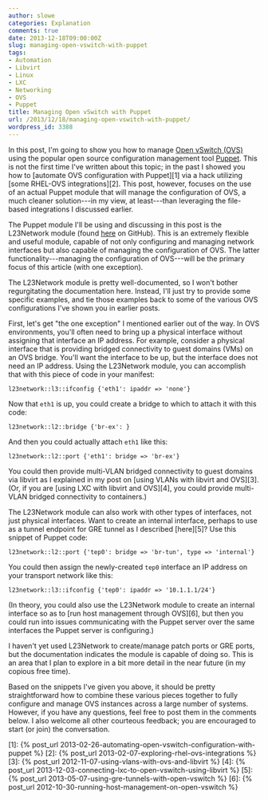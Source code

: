 ```yaml
---
author: slowe
categories: Explanation
comments: true
date: 2013-12-18T09:00:00Z
slug: managing-open-vswitch-with-puppet
tags:
- Automation
- Libvirt
- Linux
- LXC
- Networking
- OVS
- Puppet
title: Managing Open vSwitch with Puppet
url: /2013/12/18/managing-open-vswitch-with-puppet/
wordpress_id: 3388
---
```


In this post, I'm going to show you how to manage [Open vSwitch (OVS)](http://openvswitch.org/) using the popular open source configuration management tool [Puppet](http://www.puppetlabs.com/). This is not the first time I've written about this topic; in the past I showed you how to [automate OVS configuration with Puppet][1] via a hack utilizing [some RHEL-OVS integrations][2]. This post, however, focuses on the use of an actual Puppet module that will manage the configuration of OVS, a much cleaner solution---in my view, at least---than leveraging the file-based integrations I discussed earlier.

The Puppet module I'll be using and discussing in this post is the L23Network module (found [here](https://github.com/xenolog/l23network) on GitHub). This is an extremely flexible and useful module, capable of not only configuring and managing network interfaces but also capable of managing the configuration of OVS. The latter functionality---managing the configuration of OVS---will be the primary focus of this article (with one exception).

The L23Network module is pretty well-documented, so I won't bother regurgitating the documentation here. Instead, I'll just try to provide some specific examples, and tie those examples back to some of the various OVS configurations I've shown you in earlier posts.

First, let's get "the one exception" I mentioned earlier out of the way. In OVS environments, you'll often need to bring up a physical interface without assigning that interface an IP address. For example, consider a physical interface that is providing bridged connectivity to guest domains (VMs) on an OVS bridge. You'll want the interface to be up, but the interface does not need an IP address. Using the L23Network module, you can accomplish that with this piece of code in your manifest:

    l23network::l3::ifconfig {'eth1': ipaddr => 'none'}

Now that `eth1` is up, you could create a bridge to which to attach it with this code:

    l23network::l2::bridge {'br-ex': }

And then you could actually attach `eth1` like this:

    l23network::l2::port {'eth1': bridge => 'br-ex'}

You could then provide multi-VLAN bridged connectivity to guest domains via libvirt as I explained in my post on [using VLANs with libvirt and OVS][3]. (Or, if you are [using LXC with libvirt and OVS][4], you could provide multi-VLAN bridged connectivity to containers.)

The L23Network module can also work with other types of interfaces, not just physical interfaces. Want to create an internal interface, perhaps to use as a tunnel endpoint for GRE tunnel as I described [here][5]? Use this snippet of Puppet code:

    l23network::l2::port {'tep0': bridge => 'br-tun', type => 'internal'}

You could then assign the newly-created `tep0` interface an IP address on your transport network like this:

    l23network::l3::ifconfig {'tep0': ipaddr => '10.1.1.1/24'}

(In theory, you could also use the L23Network module to create an internal interface so as to [run host management through OVS][6], but then you could run into issues communicating with the Puppet server over the same interfaces the Puppet server is configuring.)

I haven't yet used L23Network to create/manage patch ports or GRE ports, but the documentation indicates the module is capable of doing so. This is an area that I plan to explore in a bit more detail in the near future (in my copious free time).

Based on the snippets I've given you above, it should be pretty straightforward how to combine these various pieces together to fully configure and manage OVS instances across a large number of systems. However, if you have any questions, feel free to post them in the comments below. I also welcome all other courteous feedback; you are encouraged to start (or join) the conversation.

[1]: {% post_url 2013-02-26-automating-open-vswitch-configuration-with-puppet %}
[2]: {% post_url 2013-02-07-exploring-rhel-ovs-integrations %}
[3]: {% post_url 2012-11-07-using-vlans-with-ovs-and-libvirt %}
[4]: {% post_url 2013-12-03-connecting-lxc-to-open-vswitch-using-libvirt %}
[5]: {% post_url 2013-05-07-using-gre-tunnels-with-open-vswitch %}
[6]: {% post_url 2012-10-30-running-host-management-on-open-vswitch %}
